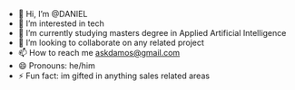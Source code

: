 - 👋 Hi, I’m @DANIEL
- 👀 I’m interested in tech
- 🌱 I’m currently studying masters degree in Applied Artificial Intelligence
- 💞️ I’m looking to collaborate on any related project
- 📫 How to reach me askdamos@gmail.com
- 😄 Pronouns: he/him
- ⚡ Fun fact: im gifted in anything sales related areas

<!---
DAMOS11/DAMOS11 is a ✨ special ✨ repository because its `README.md` (this file) appears on your GitHub profile.
You can click the Preview link to take a look at your changes.
--->

